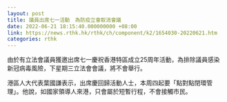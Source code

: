 ```yaml
---
layout: post
title: 議員出席七一活動　為防疫立會取消會議
date: 2022-06-21 18:15:40.000000000 +08:00
link: https://news.rthk.hk/rthk/ch/component/k2/1654030-20220621.htm
categories: rthk
---
```


由於有立法會議員獲邀出席七一慶祝香港特區成立25周年活動，為排除議員感染新冠病毒風險，下星期三立法會會議，將不會舉行。

港區人大代表葉國謙表示，出席慶回歸活動人士，本周四起要「點對點閉環管理」。他說，如國家領導人來港，只會屬於短暫行程，不會接觸市民。
